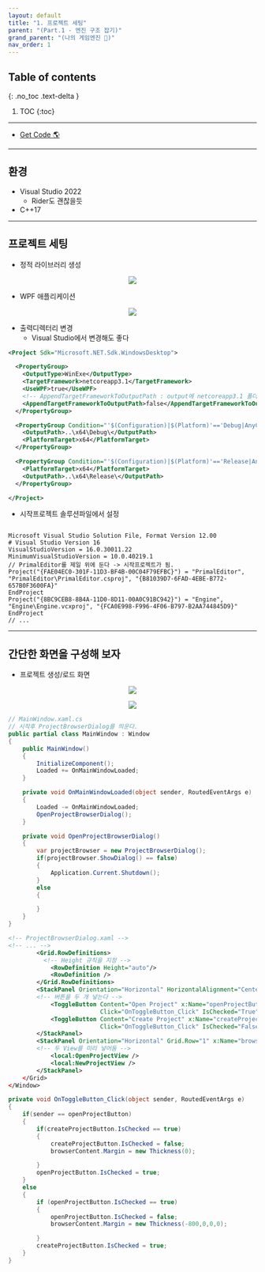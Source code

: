 ```yaml
---
layout: default
title: "1. 프로젝트 세팅"
parent: "(Part.1 - 엔진 구조 잡기)"
grand_parent: "(나의 게임엔진 🎲)"
nav_order: 1
---
```


## Table of contents
{: .no_toc .text-delta }

1. TOC
{:toc}

---

* [Get Code 🌎](https://github.com/Arthur880708/KTHGameEngine/tree/1)

---

## 환경

* Visual Studio 2022
    * Rider도 괜찮을듯
* C++17

---

## 프로젝트 세팅

* 정적 라이브러리 생성

<p align="center">
  <img src="https://taehyungs-programming-blog.github.io/blog/assets/images/mygameengine/part1/p1-1-1.png"/>
</p>

* WPF 애플리케이션

<p align="center">
  <img src="https://taehyungs-programming-blog.github.io/blog/assets/images/mygameengine/part1/p1-1-2.png"/>
</p>

* 출력디렉터리 변경
    * Visual Studio에서 변경해도 좋다

```xml
<Project Sdk="Microsoft.NET.Sdk.WindowsDesktop">

  <PropertyGroup>
    <OutputType>WinExe</OutputType>
    <TargetFramework>netcoreapp3.1</TargetFramework>
    <UseWPF>true</UseWPF>
    <!-- AppendTargetFrameworkToOutputPath : output에 netcoreapp3.1 폴더를 만들어라 -->
	<AppendTargetFrameworkToOutputPath>false</AppendTargetFrameworkToOutputPath>
  </PropertyGroup>

  <PropertyGroup Condition="'$(Configuration)|$(Platform)'=='Debug|AnyCPU'">
    <OutputPath>..\x64\Debug\</OutputPath>
    <PlatformTarget>x64</PlatformTarget>
  </PropertyGroup>

  <PropertyGroup Condition="'$(Configuration)|$(Platform)'=='Release|AnyCPU'">
    <PlatformTarget>x64</PlatformTarget>
    <OutputPath>..\x64\Release\</OutputPath>
  </PropertyGroup>

</Project>
```

* 시작프로젝트 솔루션파일에서 설정

```

Microsoft Visual Studio Solution File, Format Version 12.00
# Visual Studio Version 16
VisualStudioVersion = 16.0.30011.22
MinimumVisualStudioVersion = 10.0.40219.1
// PrimalEditor를 제일 위에 둔다 -> 시작프로젝트가 됨.
Project("{FAE04EC0-301F-11D3-BF4B-00C04F79EFBC}") = "PrimalEditor", "PrimalEditor\PrimalEditor.csproj", "{B81039D7-6FAD-4EBE-B772-657B0F3600FA}"
EndProject
Project("{8BC9CEB8-8B4A-11D0-8D11-00A0C91BC942}") = "Engine", "Engine\Engine.vcxproj", "{FCA0E998-F996-4F06-B797-B2AA744845D9}"
EndProject
// ...
```

---

## 간단한 화면을 구성해 보자

* 프로젝트 생성/로드 화면

<p align="center">
  <img src="https://taehyungs-programming-blog.github.io/blog/assets/images/mygameengine/part1/p1-1-3.png"/>
</p>

<p align="center">
  <img src="https://taehyungs-programming-blog.github.io/blog/assets/images/mygameengine/part1/p1-1-4.png"/>
</p>

```csharp
// MainWindow.xaml.cs
// 시작후 ProjectBrowserDialog를 띄운다.
public partial class MainWindow : Window
{
    public MainWindow()
    {
        InitializeComponent();
        Loaded += OnMainWindowLoaded;
    }

    private void OnMainWindowLoaded(object sender, RoutedEventArgs e)
    {
        Loaded -= OnMainWindowLoaded;
        OpenProjectBrowserDialog();
    }

    private void OpenProjectBrowserDialog()
    {
        var projectBrowser = new ProjectBrowserDialog();
        if(projectBrowser.ShowDialog() == false)
        {
            Application.Current.Shutdown();
        }
        else
        {

        }
    }
}
```

```xml
<!-- ProjectBrowserDialog.xaml -->
<!-- ... -->
        <Grid.RowDefinitions>
          <!-- Height 규칙을 지정 -->
            <RowDefinition Height="auto"/>
            <RowDefinition />
        </Grid.RowDefinitions>
        <StackPanel Orientation="Horizontal" HorizontalAlignment="Center" Margin="20">
        <!-- 버튼을 두 개 넣는다 -->
            <ToggleButton Content="Open Project" x:Name="openProjectButton" FontSize="32"
                          Click="OnToggleButton_Click" IsChecked="True"/>
            <ToggleButton Content="Create Project" x:Name="createProjectButton" FontSize="32" Margin="30,0,0,0"
                          Click="OnToggleButton_Click" IsChecked="False"/>
        </StackPanel>
        <StackPanel Orientation="Horizontal" Grid.Row="1" x:Name="browserContent">
        <!-- 두 View를 미리 넣어둠 -->
            <local:OpenProjectView />
            <local:NewProjectView />
        </StackPanel>
    </Grid>
</Window>
```

```csharp
private void OnToggleButton_Click(object sender, RoutedEventArgs e)
{
    if(sender == openProjectButton)
    {
        if(createProjectButton.IsChecked == true)
        {
            createProjectButton.IsChecked = false;
            browserContent.Margin = new Thickness(0);

        }
        openProjectButton.IsChecked = true;
    }
    else
    {
        if (openProjectButton.IsChecked == true)
        {
            openProjectButton.IsChecked = false;
            browserContent.Margin = new Thickness(-800,0,0,0);

        }
        createProjectButton.IsChecked = true;
    }
}
```
